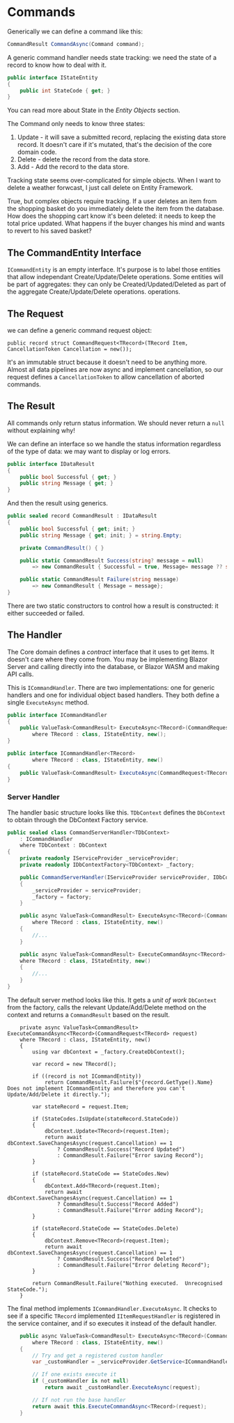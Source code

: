 # Commands

Generically we can define a command like this:

```csharp
CommandResult CommandAsync(Command command);
```

A generic command handler needs state tracking: we need the state of a record to know how to deal with it.

```csharp
public interface IStateEntity 
{ 
    public int StateCode { get; }
}
```

You can read more about State in the *Entity Objects* section.

The Command only needs to know three states:

1. Update - it will save a submitted record, replacing the existing data store record.  It doesn't care if it's mutated, that's the decision of the core domain code.
2. Delete - delete the record from the data store.
3. Add - Add the record to the data store.
 
Tracking state seems over-complicated for simple objects.  When I want to delete a weather forwcast, I just call delete on Entity Framework.

True, but complex objects require tracking.  If a user deletes an item from the shopping basket do you immediately delete the item from the database.  How does the shopping cart know it's been deleted: it needs to keep the total price updated.  What happens if the buyer changes his mind and wants to revert to his saved basket?

## The CommandEntity Interface

`ICommandEntity` is an empty interface.  It's purpose is to label those entities that allow independant Create/Update/Delete operations.  Some entities will be part of aggregates: they can only be Created/Updated/Deleted as part of the aggregate Create/Update/Delete operations. operations.   

## The Request

we can define a generic command request object:

```
public record struct CommandRequest<TRecord>(TRecord Item, CancellationToken Cancellation = new());
```

It's an immutable struct because it doesn't need to be anything more.  Almost all data pipelines are now async and implement cancellation, so our request defines a `CancellationToken` to allow cancellation of aborted commands.

## The Result

All commands only return status information.  We should never return a `null` without explaining why!

We can define an interface so we handle the status information regardless of the type of data: we may want to display or log errors.

```csharp
public interface IDataResult
{
    public bool Successful { get; }
    public string Message { get; }
}
```

And then the result using generics.

```csharp
public sealed record CommandResult : IDataResult
{ 
    public bool Successful { get; init; }
    public string Message { get; init; } = string.Empty;

    private CommandResult() { }

    public static CommandResult Success(string? message = null)
        => new CommandResult { Successful = true, Message= message ?? string.Empty };

    public static CommandResult Failure(string message)
        => new CommandResult { Message = message};
}
```

There are two static constructors to control how a result is constructed: it either succeeded or failed.

## The Handler

The Core domain defines a *contract* interface that it uses to get items.  It doesn't care where they come from.  You may be implementing Blazor Server and calling directly into the database, or Blazor WASM and making API calls.

This is `ICommandHandler`.  There are two implementations: one for generic handlers and one for individual object based handlers.  They both define a single `ExecuteAsync` method.

```csharp
public interface ICommandHandler
{
    public ValueTask<CommandResult> ExecuteAsync<TRecord>(CommandRequest<TRecord> request)
        where TRecord : class, IStateEntity, new();
}

public interface ICommandHandler<TRecord>
        where TRecord : class, IStateEntity, new()
{
    public ValueTask<CommandResult> ExecuteAsync(CommandRequest<TRecord> request);
}
```

### Server Handler

The handler basic structure looks like this.  `TDbContext` defines the `DbContext` to obtain through the DbContext Factory service.   

```csharp
public sealed class CommandServerHandler<TDbContext>
    : ICommandHandler
    where TDbContext : DbContext
{
    private readonly IServiceProvider _serviceProvider;
    private readonly IDbContextFactory<TDbContext> _factory;

    public CommandServerHandler(IServiceProvider serviceProvider, IDbContextFactory<TDbContext> factory)
    { 
        _serviceProvider = serviceProvider;
        _factory = factory;
    }

    public async ValueTask<CommandResult> ExecuteAsync<TRecord>(CommandRequest<TRecord> request)
        where TRecord : class, IStateEntity, new()
    {
        //...
    }

    public async ValueTask<CommandResult> ExecuteCommandAsync<TRecord>(CommandRequest<TRecord> request)
    where TRecord : class, IStateEntity, new()
    {
        //...
    }
}
```

The default server method looks like this.  It gets a *unit of work* `DbContext` from the factory, calls the relevant Update/Add/Delete method on the context and returns a `CommandResult` based on the result.

```
    private async ValueTask<CommandResult> ExecuteCommandAsync<TRecord>(CommandRequest<TRecord> request)
    where TRecord : class, IStateEntity, new()
    {
        using var dbContext = _factory.CreateDbContext();

        var record = new TRecord();

        if ((record is not ICommandEntity))
            return CommandResult.Failure($"{record.GetType().Name} Does not implement ICommandEntity and therefore you can't Update/Add/Delete it directly.");

        var stateRecord = request.Item;

        if (StateCodes.IsUpdate(stateRecord.StateCode))
        {
            dbContext.Update<TRecord>(request.Item);
            return await dbContext.SaveChangesAsync(request.Cancellation) == 1
                ? CommandResult.Success("Record Updated")
                : CommandResult.Failure("Error saving Record");
        }

        if (stateRecord.StateCode == StateCodes.New)
        {
            dbContext.Add<TRecord>(request.Item);
            return await dbContext.SaveChangesAsync(request.Cancellation) == 1
                ? CommandResult.Success("Record Added")
                : CommandResult.Failure("Error adding Record");
        }

        if (stateRecord.StateCode == StateCodes.Delete)
        {
            dbContext.Remove<TRecord>(request.Item);
            return await dbContext.SaveChangesAsync(request.Cancellation) == 1
                ? CommandResult.Success("Record Deleted")
                : CommandResult.Failure("Error deleting Record");
        }

        return CommandResult.Failure("Nothing executed.  Unrecognised StateCode.");
    }
```

The final method implements `ICommandHandler.ExecuteAsync`.  It checks to see if a specific `TRecord` implemented `IItemRequestHandler` is registered in the service container, and if so executes it instead of the default handler.

```csharp
    public async ValueTask<CommandResult> ExecuteAsync<TRecord>(CommandRequest<TRecord> request)
        where TRecord : class, IStateEntity, new()
    {
        // Try and get a registered custom handler
        var _customHandler = _serviceProvider.GetService<ICommandHandler<TRecord>>();

        // If one exists execute it
        if (_customHandler is not null)
            return await _customHandler.ExecuteAsync(request);

        // If not run the base handler
        return await this.ExecuteCommandAsync<TRecord>(request);
    }
```


